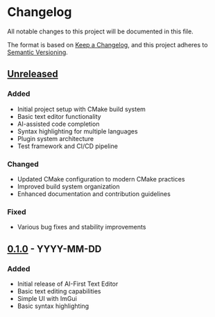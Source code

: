 # Changelog

All notable changes to this project will be documented in this file.

The format is based on [Keep a Changelog](https://keepachangelog.com/en/1.0.0/),
and this project adheres to [Semantic Versioning](https://semver.org/spec/v2.0.0.html).

## [Unreleased]

### Added
- Initial project setup with CMake build system
- Basic text editor functionality
- AI-assisted code completion
- Syntax highlighting for multiple languages
- Plugin system architecture
- Test framework and CI/CD pipeline

### Changed
- Updated CMake configuration to modern CMake practices
- Improved build system organization
- Enhanced documentation and contribution guidelines

### Fixed
- Various bug fixes and stability improvements

## [0.1.0] - YYYY-MM-DD

### Added
- Initial release of AI-First Text Editor
- Basic text editing capabilities
- Simple UI with ImGui
- Basic syntax highlighting

[Unreleased]: https://github.com/Chronovyan/TextEditor/compare/v0.1.0...HEAD
[0.1.0]: https://github.com/Chronovyan/TextEditor/releases/tag/v0.1.0
